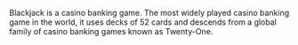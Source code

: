 Blackjack is a casino banking game. The most widely played casino banking game in the world, it uses decks of 52 cards and descends from a global family of casino banking games known as Twenty-One.
